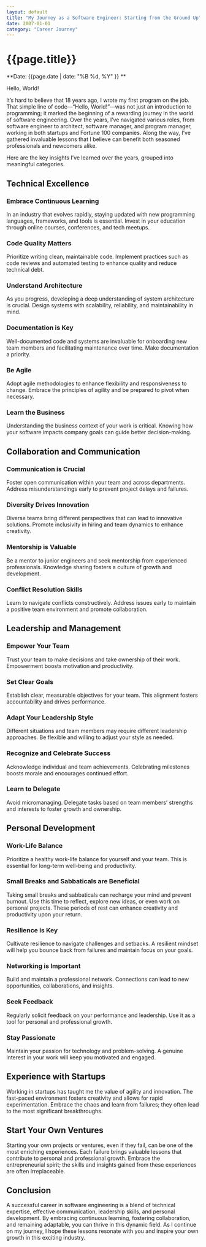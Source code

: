 ```yaml
---
layout: default
title: "My Journey as a Software Engineer: Starting from the Ground Up"
date: 2007-01-01
category: "Career Journey"
---
```



# {{page.title}}

**Date: {{page.date | date: "%B %d, %Y" }} **

Hello, World! 

It’s hard to believe that 18 years ago, I wrote my first program on the job. That simple line of code—“Hello, World!”—was not just an introduction to programming; it marked the beginning of a rewarding journey in the world of software engineering. Over the years, I’ve navigated various roles, from software engineer to architect, software manager, and program manager, working in both startups and Fortune 100 companies. Along the way, I’ve gathered invaluable lessons that I believe can benefit both seasoned professionals and newcomers alike.

Here are the key insights I’ve learned over the years, grouped into meaningful categories.

## Technical Excellence

### Embrace Continuous Learning
In an industry that evolves rapidly, staying updated with new programming languages, frameworks, and tools is essential. Invest in your education through online courses, conferences, and tech meetups.

### Code Quality Matters
Prioritize writing clean, maintainable code. Implement practices such as code reviews and automated testing to enhance quality and reduce technical debt.

### Understand Architecture
As you progress, developing a deep understanding of system architecture is crucial. Design systems with scalability, reliability, and maintainability in mind.

### Documentation is Key
Well-documented code and systems are invaluable for onboarding new team members and facilitating maintenance over time. Make documentation a priority.

### Be Agile
Adopt agile methodologies to enhance flexibility and responsiveness to change. Embrace the principles of agility and be prepared to pivot when necessary.

### Learn the Business
Understanding the business context of your work is critical. Knowing how your software impacts company goals can guide better decision-making.

## Collaboration and Communication

### Communication is Crucial
Foster open communication within your team and across departments. Address misunderstandings early to prevent project delays and failures.

### Diversity Drives Innovation
Diverse teams bring different perspectives that can lead to innovative solutions. Promote inclusivity in hiring and team dynamics to enhance creativity.

### Mentorship is Valuable
Be a mentor to junior engineers and seek mentorship from experienced professionals. Knowledge sharing fosters a culture of growth and development.

### Conflict Resolution Skills
Learn to navigate conflicts constructively. Address issues early to maintain a positive team environment and promote collaboration.

## Leadership and Management

### Empower Your Team
Trust your team to make decisions and take ownership of their work. Empowerment boosts motivation and productivity.

### Set Clear Goals
Establish clear, measurable objectives for your team. This alignment fosters accountability and drives performance.

### Adapt Your Leadership Style
Different situations and team members may require different leadership approaches. Be flexible and willing to adjust your style as needed.

### Recognize and Celebrate Success
Acknowledge individual and team achievements. Celebrating milestones boosts morale and encourages continued effort.

### Learn to Delegate
Avoid micromanaging. Delegate tasks based on team members’ strengths and interests to foster growth and ownership.

## Personal Development

### Work-Life Balance
Prioritize a healthy work-life balance for yourself and your team. This is essential for long-term well-being and productivity.

### Small Breaks and Sabbaticals are Beneficial
Taking small breaks and sabbaticals can recharge your mind and prevent burnout. Use this time to reflect, explore new ideas, or even work on personal projects. These periods of rest can enhance creativity and productivity upon your return.

### Resilience is Key
Cultivate resilience to navigate challenges and setbacks. A resilient mindset will help you bounce back from failures and maintain focus on your goals.

### Networking is Important
Build and maintain a professional network. Connections can lead to new opportunities, collaborations, and insights.

### Seek Feedback
Regularly solicit feedback on your performance and leadership. Use it as a tool for personal and professional growth.

### Stay Passionate
Maintain your passion for technology and problem-solving. A genuine interest in your work will keep you motivated and engaged.

## Experience with Startups
Working in startups has taught me the value of agility and innovation. The fast-paced environment fosters creativity and allows for rapid experimentation. Embrace the chaos and learn from failures; they often lead to the most significant breakthroughs.

## Start Your Own Ventures
Starting your own projects or ventures, even if they fail, can be one of the most enriching experiences. Each failure brings valuable lessons that contribute to personal and professional growth. Embrace the entrepreneurial spirit; the skills and insights gained from these experiences are often irreplaceable.

## Conclusion

A successful career in software engineering is a blend of technical expertise, effective communication, leadership skills, and personal development. By embracing continuous learning, fostering collaboration, and remaining adaptable, you can thrive in this dynamic field. As I continue on my journey, I hope these lessons resonate with you and inspire your own growth in this exciting industry.
